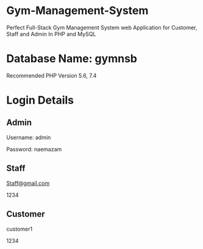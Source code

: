 # Gym-Management-System
Perfect Full-Stack  Gym Management System web Application for Customer, Staff and Admin In PHP and MySQL


# Database Name: gymnsb 

Recommended PHP Version 5.6, 7.4


# Login Details

## Admin

Username: admin

Password: naemazam

## Staff

Staff@gmail.com

1234

## Customer 

customer1 

1234

